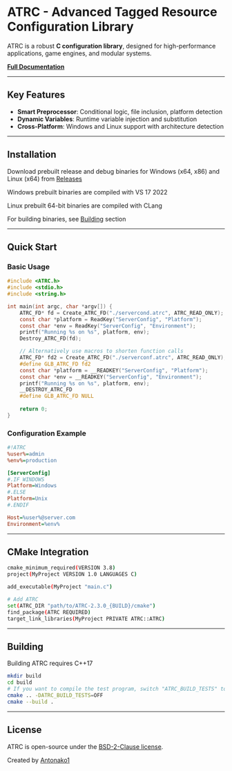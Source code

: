 # ATRC - Advanced Tagged Resource Configuration Library

ATRC is a robust **C configuration library**, designed for high-performance applications, game engines, and modular systems.

**[Full Documentation](https://github.com/Antonako1/ATRC/blob/main/docs/)**

---

## Key Features

- **Smart Preprocessor**: Conditional logic, file inclusion, platform detection
- **Dynamic Variables**: Runtime variable injection and substitution
- **Cross-Platform**: Windows and Linux support with architecture detection

---

## Installation

Download prebuilt release and debug binaries for Windows (x64, x86) and Linux (x64) from [Releases](https://github.com/Antonako1/ATRC/releases)

Windows prebuilt binaries are compiled with VS 17 2022

Linux prebuilt 64-bit binaries are compiled with CLang

For building binaries, see [Building](#building) section

---

## Quick Start

### Basic Usage

```c
#include <ATRC.h>
#include <stdio.h>
#include <string.h>

int main(int argc, char *argv[]) {
    ATRC_FD* fd = Create_ATRC_FD("./servercond.atrc", ATRC_READ_ONLY);
    const char *platform = ReadKey("ServerConfig", "Platform");
    const char *env = ReadKey("ServerConfig", "Environment");
    printf("Running %s on %s", platform, env);
    Destroy_ATRC_FD(fd);

    // Alternatively use macros to shorten function calls
    ATRC_FD* fd2 = Create_ATRC_FD("./serverconf.atrc", ATRC_READ_ONLY);
    #define GLB_ATRC_FD fd2
    const char *platform = __READKEY("ServerConfig", "Platform");
    const char *env = __READKEY("ServerConfig", "Environment");
    printf("Running %s on %s", platform, env);
    __DESTROY_ATRC_FD
    #define GLB_ATRC_FD NULL
    
    return 0;
}
```

### Configuration Example

```ini
#!ATRC
%user%=admin
%env%=production

[ServerConfig]
#.IF WINDOWS
Platform=Windows
#.ELSE
Platform=Unix
#.ENDIF

Host=%user%@server.com
Environment=%env%
```

---

## CMake Integration

```bash
cmake_minimum_required(VERSION 3.8)
project(MyProject VERSION 1.0 LANGUAGES C)

add_executable(MyProject "main.c")

# Add ATRC
set(ATRC_DIR "path/to/ATRC-2.3.0_{BUILD}/cmake")
find_package(ATRC REQUIRED)
target_link_libraries(MyProject PRIVATE ATRC::ATRC)
```

---

## Building

Building ATRC requires C++17

```bash
mkdir build
cd build
# If you want to compile the test program, switch "ATRC_BUILD_TESTS" to "ON"
cmake .. -DATRC_BUILD_TESTS=OFF
cmake --build .
```

---

## License

ATRC is open-source under the [BSD-2-Clause license](LICENSE.txt).

Created by [Antonako1](https://github.com/antonako1)

